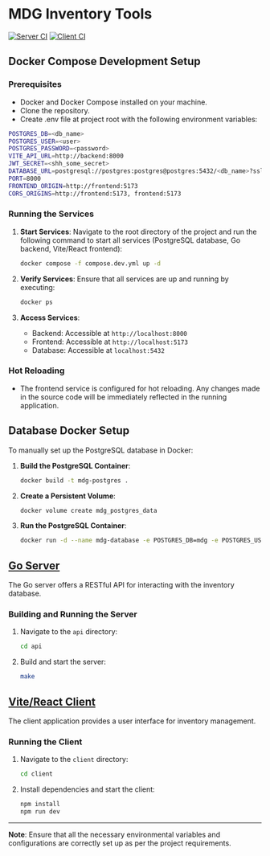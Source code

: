 # MDG Inventory Tools

[![Server CI](https://github.com/lf-hernandez/mdg-inventory-tools/actions/workflows/go.yml/badge.svg)](https://github.com/lf-hernandez/mdg-inventory-tools/actions/workflows/go.yml) [![Client CI](https://github.com/lf-hernandez/mdg-inventory-tools/actions/workflows/react.yml/badge.svg)](https://github.com/lf-hernandez/mdg-inventory-tools/actions/workflows/react.yml)

## Docker Compose Development Setup

### Prerequisites

- Docker and Docker Compose installed on your machine.
- Clone the repository.
- Create .env file at project root with the following environment variables:

```bash
POSTGRES_DB=<db_name>
POSTGRES_USER=<user>
POSTGRES_PASSWORD=<password>
VITE_API_URL=http://backend:8000
JWT_SECRET=<shh_some_secret>
DATABASE_URL=postgresql://postgres:postgres@postgres:5432/<db_name>?sslmode=disable
PORT=8000
FRONTEND_ORIGIN=http://frontend:5173
CORS_ORIGINS=http://frontend:5173, frontend:5173
```

### Running the Services

1. **Start Services**: Navigate to the root directory of the project and run the following command to start all services (PostgreSQL database, Go backend, Vite/React frontend):

   ```bash
   docker compose -f compose.dev.yml up -d
   ```

2. **Verify Services**: Ensure that all services are up and running by executing:

   ```bash
   docker ps
   ```

3. **Access Services**:
   - Backend: Accessible at `http://localhost:8000`
   - Frontend: Accessible at `http://localhost:5173`
   - Database: Accessible at `localhost:5432`

### Hot Reloading

- The frontend service is configured for hot reloading. Any changes made in the source code will be immediately reflected in the running application.

## Database Docker Setup

To manually set up the PostgreSQL database in Docker:

1. **Build the PostgreSQL Container**:

   ```bash
   docker build -t mdg-postgres .
   ```

2. **Create a Persistent Volume**:

   ```bash
   docker volume create mdg_postgres_data
   ```

3. **Run the PostgreSQL Container**:

   ```bash
   docker run -d --name mdg-database -e POSTGRES_DB=mdg -e POSTGRES_USER=postgres -e POSTGRES_PASSWORD=postgres -v mdg_postgres_data:/var/lib/postgresql/data -p 5432:5432 mdg-postgres
   ```

## [Go Server](api)

The Go server offers a RESTful API for interacting with the inventory database.

### Building and Running the Server

1. Navigate to the `api` directory:

   ```bash
   cd api
   ```

2. Build and start the server:

   ```bash
   make
   ```

## [Vite/React Client](client)

The client application provides a user interface for inventory management.

### Running the Client

1. Navigate to the `client` directory:

   ```bash
   cd client
   ```

2. Install dependencies and start the client:

   ```bash
   npm install
   npm run dev
   ```

---

**Note**: Ensure that all the necessary environmental variables and configurations are correctly set up as per the project requirements.
